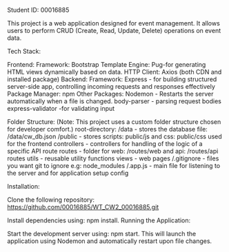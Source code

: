 Student ID: 00016885

This project is a web application designed for event management. It allows users to perform CRUD (Create, Read, Update, Delete) operations on event data.

Tech Stack:

Frontend:
Framework: Bootstrap
Template Engine: Pug-for generating HTML views dynamically based on data.
HTTP Client: Axios (both CDN and installed package)
Backend:
Framework: Express - for building structured server-side app, controlling incoming requests and responses effectively
Package Manager: npm
Other Packages:
Nodemon - Restarts the server automatically when a file is changed.
body-parser - parsing request bodies
express-validator -for validating input

Folder Structure:
(Note: This project uses a custom folder structure chosen for developer comfort.)
root-directory:
/data - stores the database file: /data/cw_db.json
/public - stores scripts: public/js and css: public/css used for the frontend
controllers - controllers for handling of the logic of a specific API route
routes - folder for web: /routes/web and api: /routes/api routes
utils - reusable utility functions
views - web pages
/.gitignore - files you want git to ignore e.g: node_modules
/.app.js - main file for listening to the server and for application setup config

Installation:

Clone the following repository: https://github.com/00016885/WT_CW2_00016885.git

Install dependencies using: npm install.
Running the Application:

Start the development server using: npm start. This will launch the application using Nodemon and automatically restart upon file changes.

